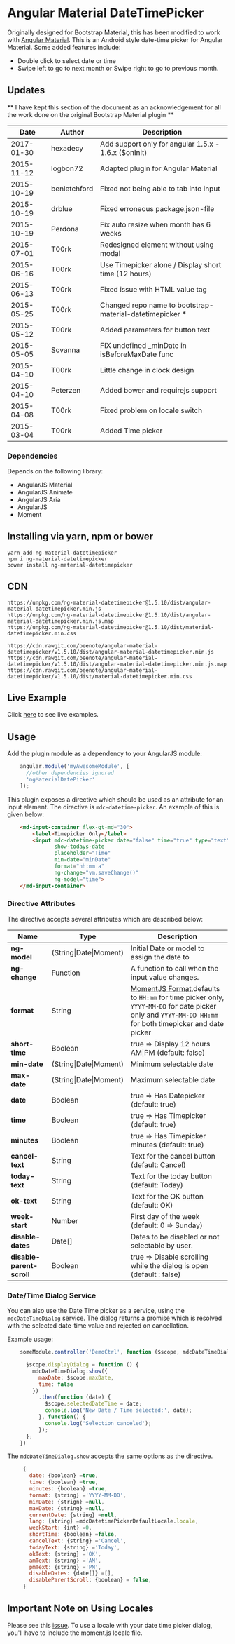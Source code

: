 # Angular Material DateTimePicker

Originally designed for Bootstrap Material, this has been modified to work with [Angular Material](https://material.angularjs.org/). This is an Android style date-time picker for Angular Material. Some added features include:

- Double click to select date or time
- Swipe left to go to next month or Swipe right to go to previous month.

## Updates

** I have kept this section of the document as an acknowledgement for all the work done on the original Bootstrap Material plugin **

| Date				| Author			| Description											 |
| ----------------- | ----------------- | ------------------------------------------------------ |
| 2017-01-30		| hexadecy			| Add support only for angular 1.5.x - 1.6.x ($onInit)	 |
| 2015-11-12		| logbon72			| Adapted plugin for Angular Material 					 |
| 2015-10-19		| benletchford		| Fixed not being able to tab into input				 |
| 2015-10-19		| drblue 			| Fixed erroneous package.json-file 					 |
| 2015-10-19		| Perdona			| Fix auto resize when month has 6 weeks				 |
| 2015-07-01		| T00rk 			| Redesigned element without using modal				 |
| 2015-06-16		| T00rk 			| Use Timepicker alone / Display short time (12 hours)	 |
| 2015-06-13		| T00rk 			| Fixed issue with HTML value tag 						 |
| 2015-05-25		| T00rk 			| Changed repo name to bootstrap-material-datetimepicker * |
| 2015-05-12		| T00rk				| Added parameters for button text						 |
| 2015-05-05		| Sovanna			| FIX undefined _minDate in isBeforeMaxDate func		 |
| 2015-04-10		| T00rk				| Little change in clock design							 |
| 2015-04-10		| Peterzen			| Added bower and requirejs support						 |
| 2015-04-08		| T00rk				| Fixed problem on locale switch						 |
| 2015-03-04		| T00rk				| Added Time picker										 |

### Dependencies

Depends on the following library:

- AngularJS Material
- AngularJS Animate
- AngularJS Aria
- AngularJS
- Moment

## Installing via yarn, npm or bower

```
yarn add ng-material-datetimepicker
npm i ng-material-datetimepicker
bower install ng-material-datetimepicker
```

## CDN
```
https://unpkg.com/ng-material-datetimepicker@1.5.10/dist/angular-material-datetimepicker.min.js
https://unpkg.com/ng-material-datetimepicker@1.5.10/dist/angular-material-datetimepicker.min.js.map
https://unpkg.com/ng-material-datetimepicker@1.5.10/dist/material-datetimepicker.min.css

https://cdn.rawgit.com/beenote/angular-material-datetimepicker/v1.5.10/dist/angular-material-datetimepicker.min.js
https://cdn.rawgit.com/beenote/angular-material-datetimepicker/v1.5.10/dist/angular-material-datetimepicker.min.js.map
https://cdn.rawgit.com/beenote/angular-material-datetimepicker/v1.5.10/dist/material-datetimepicker.min.css
```

## Live Example

Click [here](https://beenote.github.io/angular-material-datetimepicker/) to see live examples.

## Usage

Add the plugin module as a dependency to your AngularJS module:

```js
    angular.module('myAwesomeModule', [
      //other dependencies ignored
      'ngMaterialDatePicker'
    ]);
```

This plugin exposes a directive which should be used as an attribute for an input element. The directive is
`mdc-datetime-picker`. An example of this is given below:

```html
    <md-input-container flex-gt-md="30">
        <label>Timepicker Only</label>
        <input mdc-datetime-picker date="false" time="true" type="text" id="time" short-time="true"
               show-todays-date
               placeholder="Time"
               min-date="minDate"
               format="hh:mm a"
               ng-change="vm.saveChange()"
               ng-model="time">
    </md-input-container>
```


### Directive Attributes

The directive accepts several attributes which are described below:

| Name				| Type							| Description									|
| ----------------- | ----------------------------- | --------------------------------------------- |
| **ng-model**	    | (String\|Date\|Moment)		| Initial Date or model to assign the date to 	|
| **ng-change**	    | Function		                | A function to call when the input value changes. 	|
| **format**		| String						| [MomentJS Format](momentjs.com/docs/#/parsing/string-format/),defaults to `HH:mm` for time picker only, `YYYY-MM-DD` for date picker only and `YYYY-MM-DD HH:mm` for both timepicker and date picker |
| **short-time**	| Boolean						| true => Display 12 hours AM\|PM (default: false)				|
| **min-date**		| (String\|Date\|Moment)		| Minimum selectable date						|
| **max-date**		| (String\|Date\|Moment)		| Maximum selectable date						|
| **date**			| Boolean						| true => Has Datepicker (default: true)        |
| **time**			| Boolean						| true => Has Timepicker (default: true)		|
| **minutes**			| Boolean						| true => Has Timepicker minutes (default: true)		|
| **cancel-text**	| String						| Text for the cancel button (default: Cancel)	|
| **today-text**	| String						| Text for the today button (default: Today)	|
| **ok-text** 		| String						| Text for the OK button (default: OK)			|
| **week-start**	| Number						| First day of the week (default: 0 => Sunday)	|
| **disable-dates**	| Date[]						| Dates to be disabled or not selectable by user.|
| **disable-parent-scroll**	| Boolean						| true => Disable scrolling while the dialog is open (default : false) |

### Date/Time Dialog Service
 
You can also use the Date Time picker as a service, using the `mdcDateTimeDialog` service. The dialog returns a promise which is resolved with the selected date-time value and rejected on cancellation. 

Example usage: 

```javascript
    someModule.controller('DemoCtrl', function ($scope, mdcDateTimeDialog) {

      $scope.displayDialog = function () {
        mdcDateTimeDialog.show({
          maxDate: $scope.maxDate,
          time: false
        })
          .then(function (date) {
            $scope.selectedDateTime = date;
            console.log('New Date / Time selected:', date);
          }, function() {
            console.log('Selection canceled');
          });
      };
    })
```

The `mdcDateTimeDialog.show` accepts the same options as the directive. 

```javascript
     {
       date: {boolean} =true,
       time: {boolean} =true,
       minutes: {boolean} =true,
       format: {string} ='YYYY-MM-DD',
       minDate: {strign} =null,
       maxDate: {string} =null,
       currentDate: {string} =null,
       lang: {string} =mdcDatetimePickerDefaultLocale.locale,
       weekStart: {int} =0,
       shortTime: {boolean} =false,
       cancelText: {string} ='Cancel',
       todayText: {string} ='Today',
       okText: {string} ='OK',
       amText: {string} ='AM',
       pmText: {string} ='PM',
       disableDates: {date[]} =[],
       disableParentScroll: {boolean} = false,
     }
```

## Important Note on Using Locales

Please see this [issue](https://github.com/logbon72/angular-material-datetimepicker/issues/51). To use a locale with your date time picker dialog, you'll have to include the moment.js locale file.
